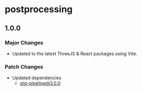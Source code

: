 # postprocessing

## 1.0.0

### Major Changes

- Updated to the latest ThreeJS & React packages using Vite.

### Patch Changes

- Updated dependencies
  - glsl-pipeline@3.0.0
